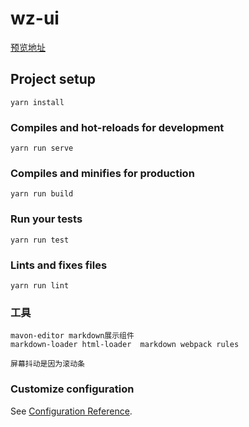 # wz-ui
<a href="blog.zhanwei.xyz">预览地址</a>
## Project setup
```
yarn install
```

### Compiles and hot-reloads for development
```
yarn run serve
```

### Compiles and minifies for production
```
yarn run build
```

### Run your tests
```
yarn run test
```

### Lints and fixes files
```
yarn run lint
```

### 工具
```
mavon-editor markdown展示组件
markdown-loader html-loader  markdown webpack rules

屏幕抖动是因为滚动条
```
### Customize configuration
See [Configuration Reference](https://cli.vuejs.org/config/).
